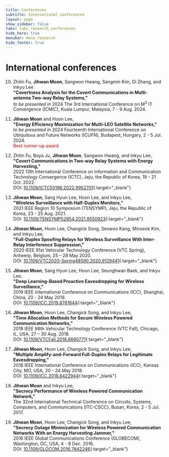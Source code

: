 ```yaml
---
title: Conferences
subtitle: International conferences
layout: page
show_sidebar: false
tabs: tabs_research_conferences
hide_hero: true
menubar: menu_research
hide_footer: true
---
```


# International conferences

10. Zhilin Fu, __Jihwan Moon__, Sangwon Hwang, Sangmin Kim, Di Zhang, and Inkyu Lee     
__"Covertness Analysis for the Covert Communications in Multi-antenna Two-way Relay Systems,"__      
_to be presented in_ 2024 The 3rd International Conference on M<sup>3</sup> IT Convergence (ICMIC), Kuala Lumpur, Malaysia, 7 - 9 Aug. 2024.      

9. __Jihwan Moon__ and Hoon Lee,       
__"Energy Efficiency Maximization for Multi-LEO Satellite Networks,"__      
_to be presented in_ 2024 Fourteenth International Conference on Ubiquitous and Future Networks (ICUFN), Budapest, Hungary, 2 - 5 Jul. 2024.      
<span style="color:red">Best runner-up award</span>      

8. Zhilin Fu, Boya Ju, __Jihwan Moon__, Sangwon Hwang, and Inkyu Lee,       
__"Covert Communications in Two-way Relay Systems with Energy Harvesting,"__      
2022 13th International Conference on Information and Communication Technology Convergence (ICTC), Jeju, the Republic of Korea, 19 - 21 Oct. 2022.      
DOI: [10.1109/ICTC55196.2022.9952701](https://doi.org/10.1109/ICTC55196.2022.9952701){:target="_blank"}       

7. __Jihwan Moon__, Sang Hyun Lee, Hoon Lee, and Inkyu Lee,       
__"Wireless Surveillance with Half-Duplex Monitors,"__      
2021 IEEE Region 10 Symposium (TENSYMP), Jeju, the Republic of Korea, 23 - 25 Aug. 2021.      
DOI: [10.1109/TENSYMP52854.2021.9550923](https://doi.org/10.1109/TENSYMP52854.2021.9550923){:target="_blank"}       

6. __Jihwan Moon__, Hoon Lee, Changick Song, Seowoo Kang, Minseok Kim, and Inkyu Lee,       
__"Full-Duplex Spoofing Relays for Wireless Surveillance With Inter-Relay Interference Suppression,"__      
2020 IEEE 91st Vehicular Technology Conference (VTC Spring), Antwerp, Belgium, 25 – 28 May 2020.        
DOI: [10.1109/VTC2020-Spring48590.2020.9129441](https://doi.org/10.1109/VTC2020-Spring48590.2020.9129441){:target="_blank"}       

5. __Jihwan Moon__, Sang Hyun Lee, Hoon Lee, Seunghwan Baek, and Inkyu Lee,     
__"Deep Learning-Based Proactive Eavesdropping for Wireless Surveillance,"__        
2019 IEEE International Conference on Communications (ICC), Shanghai, China, 20 - 24 May 2019.      
DOI: [10.1109/ICC.2019.8761644](https://doi.org/10.1109/ICC.2019.8761644){:target="_blank"}       

4. __Jihwan Moon__, Hoon Lee, Changick Song, and Inkyu Lee,     
__"Time Allocation Methods for Secure Wireless Powered Communication Networks,"__       
2018 IEEE 88th Vehicular Technology Conference (VTC Fall), Chicago, IL, USA, 27 – 30 Aug. 2018.     
DOI: [10.1109/VTCFall.2018.8690771](https://doi.org/10.1109/VTCFall.2018.8690771){:target="_blank"}       

3. __Jihwan Moon__, Hoon Lee, Changick Song, and Inkyu Lee,     
__"Multiple Amplify-and-Forward Full-Duplex Relays for Legitimate Eavesdropping,"__     
2018 IEEE International Conference on Communications (ICC), Kansas City, MO, USA, 20 - 24 May 2018.     
DOI: [10.1109/ICC.2018.8422944](https://doi.org/10.1109/ICC.2018.8422944){:target="_blank"}       

2. __Jihwan Moon__ and Inkyu Lee,      
__"Secrecy Performance of Wireless Powered Communication Network,"__        
The 32nd International Technical Conference on Circuits, Systems, Computers, and Communications (ITC-CSCC), Busan, Korea, 2 - 5 Jul. 2017.      

1. __Jihwan Moon__, Hoon Lee, Changick Song, and Inkyu Lee,     
__"Secrecy Outage Minimization for Wireless Powered Communication Networks With an Energy Harvesting Jammer,"__     
2016 IEEE Global Communications Conference (GLOBECOM), Washington, DC, USA, 4 - 8 Dec. 2016.        
DOI: [10.1109/GLOCOM.2016.7842246](https://doi.org/10.1109/GLOCOM.2016.7842246){:target="_blank"}        